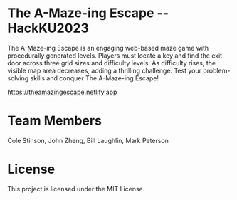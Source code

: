 # The A-Maze-ing Escape -- HackKU2023

The A-Maze-ing Escape is an engaging web-based maze game with procedurally 
generated levels. Players must locate a key and find the exit door across three 
grid sizes and difficulty levels. As difficulty rises, the visible map area 
decreases, adding a thrilling challenge. Test your problem-solving skills and 
conquer The A-Maze-ing Escape!

https://theamazingescape.netlify.app
# Team Members
Cole Stinson, John Zheng, Bill Laughlin, Mark Peterson

# License
This project is licensed under the MIT License.
